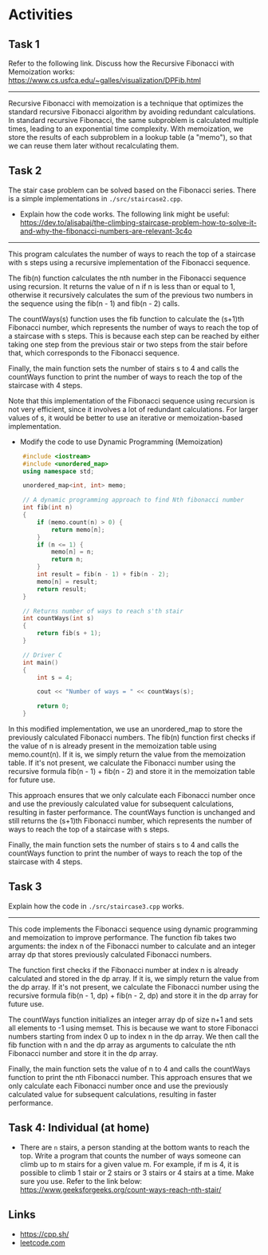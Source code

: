 # Activities

## Task 1

Refer to the following link. Discuss how the Recursive Fibonacci with Memoization works:
https://www.cs.usfca.edu/~galles/visualization/DPFib.html

---

Recursive Fibonacci with memoization is a technique that optimizes the standard recursive Fibonacci algorithm by avoiding redundant calculations. In standard recursive Fibonacci, the same subproblem is calculated multiple times, leading to an exponential time complexity. With memoization, we store the results of each subproblem in a lookup table (a "memo"), so that we can reuse them later without recalculating them.

## Task 2

The stair case problem can be solved based on the Fibonacci series. There is a simple implementations in `./src/staircase2.cpp`.

- Explain how the code works. The following link might be useful:
  https://dev.to/alisabaj/the-climbing-staircase-problem-how-to-solve-it-and-why-the-fibonacci-numbers-are-relevant-3c4o

----

This program calculates the number of ways to reach the top of a staircase with s steps using a recursive implementation of the Fibonacci sequence.

The fib(n) function calculates the nth number in the Fibonacci sequence using recursion. It returns the value of n if n is less than or equal to 1, otherwise it recursively calculates the sum of the previous two numbers in the sequence using the fib(n - 1) and fib(n - 2) calls.

The countWays(s) function uses the fib function to calculate the (s+1)th Fibonacci number, which represents the number of ways to reach the top of a staircase with s steps. This is because each step can be reached by either taking one step from the previous stair or two steps from the stair before that, which corresponds to the Fibonacci sequence.

Finally, the main function sets the number of stairs s to 4 and calls the countWays function to print the number of ways to reach the top of the staircase with 4 steps.

Note that this implementation of the Fibonacci sequence using recursion is not very efficient, since it involves a lot of redundant calculations. For larger values of s, it would be better to use an iterative or memoization-based implementation.

- Modify the code to use Dynamic Programming (Memoization)
```cpp
    #include <iostream>
    #include <unordered_map>
    using namespace std;

    unordered_map<int, int> memo;

    // A dynamic programming approach to find Nth fibonacci number
    int fib(int n)
    {
        if (memo.count(n) > 0) {
            return memo[n];
        }
        if (n <= 1) {
            memo[n] = n;
            return n;
        }
        int result = fib(n - 1) + fib(n - 2);
        memo[n] = result;
        return result;
    }

    // Returns number of ways to reach s'th stair
    int countWays(int s)
    {
        return fib(s + 1);
    }

    // Driver C
    int main()
    {
        int s = 4;

        cout << "Number of ways = " << countWays(s);

        return 0;
    }
```

In this modified implementation, we use an unordered_map to store the previously calculated Fibonacci numbers. The fib(n) function first checks if the value of n is already present in the memoization table using memo.count(n). If it is, we simply return the value from the memoization table. If it's not present, we calculate the Fibonacci number using the recursive formula fib(n - 1) + fib(n - 2) and store it in the memoization table for future use.

This approach ensures that we only calculate each Fibonacci number once and use the previously calculated value for subsequent calculations, resulting in faster performance. The countWays function is unchanged and still returns the (s+1)th Fibonacci number, which represents the number of ways to reach the top of a staircase with s steps.

Finally, the main function sets the number of stairs s to 4 and calls the countWays function to print the number of ways to reach the top of the staircase with 4 steps.


## Task 3

Explain how the code in `./src/staircase3.cpp` works.

---

This code implements the Fibonacci sequence using dynamic programming and memoization to improve performance. The function fib takes two arguments: the index n of the Fibonacci number to calculate and an integer array dp that stores previously calculated Fibonacci numbers.

The function first checks if the Fibonacci number at index n is already calculated and stored in the dp array. If it is, we simply return the value from the dp array. If it's not present, we calculate the Fibonacci number using the recursive formula fib(n - 1, dp) + fib(n - 2, dp) and store it in the dp array for future use.

The countWays function initializes an integer array dp of size n+1 and sets all elements to -1 using memset. This is because we want to store Fibonacci numbers starting from index 0 up to index n in the dp array. We then call the fib function with n and the dp array as arguments to calculate the nth Fibonacci number and store it in the dp array.

Finally, the main function sets the value of n to 4 and calls the countWays function to print the nth Fibonacci number. This approach ensures that we only calculate each Fibonacci number once and use the previously calculated value for subsequent calculations, resulting in faster performance.

## Task 4: Individual (at home)

- There are `n` stairs, a person standing at the bottom wants to reach the top. Write a program that counts the number of ways someone can climb up to m stairs for a given value m. For example, if m is 4, it is possible to climb 1 stair or 2 stairs or 3 stairs or 4 stairs at a time. Make sure you use. Refer to the link below:
  https://www.geeksforgeeks.org/count-ways-reach-nth-stair/

## Links

- https://cpp.sh/
- [leetcode.com](https://leetcode.com/problems/climbing-stairs/)
